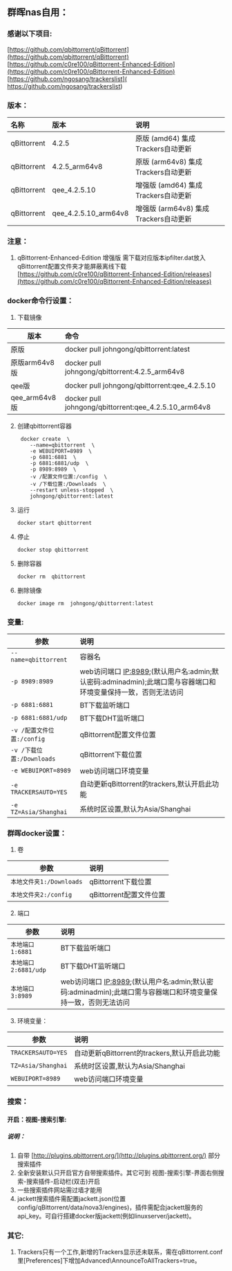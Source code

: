 ## 群晖nas自用：

### 感谢以下项目:
    
[https://github.com/qbittorrent/qBittorrent](https://github.com/qbittorrent/qBittorrent)   
[https://github.com/c0re100/qBittorrent-Enhanced-Edition](https://github.com/c0re100/qBittorrent-Enhanced-Edition)    
[https://github.com/ngosang/trackerslist]( https://github.com/ngosang/trackerslist)

### 版本：
  
|名称|版本|说明|
|:-|:-|:-|
|qBittorrent|4.2.5|原版 (amd64) 集成Trackers自动更新|
|qBittorrent|4.2.5_arm64v8|原版 (arm64v8) 集成Trackers自动更新|
|qBittorrent|qee_4.2.5.10|增强版 (amd64) 集成Trackers自动更新|
|qBittorrent|qee_4.2.5.10_arm64v8|增强版 (arm64v8) 集成Trackers自动更新|

### 注意：

1. qBittorrent-Enhanced-Edition 增强版 需下载对应版本ipfilter.dat放入qBittorrent配置文件夹才能屏蔽离线下载 [https://github.com/c0re100/qBittorrent-Enhanced-Edition/releases](https://github.com/c0re100/qBittorrent-Enhanced-Edition/releases)

### docker命令行设置：

1. 下载镜像

|版本|命令|
|-|:-|
|原版|docker pull johngong/qbittorrent:latest|
|原版arm64v8版|docker pull johngong/qbittorrent:4.2.5_arm64v8|
|qee版|docker pull johngong/qbittorrent:qee_4.2.5.10|
|qee_arm64v8版|docker pull johngong/qbittorrent:qee_4.2.5.10_arm64v8|

2. 创建qbittorrent容器

        docker create  \
           --name=qbittorrent  \
           -e WEBUIPORT=8989  \
           -p 6881:6881  \
           -p 6881:6881/udp  \
           -p 8989:8989  \
           -v /配置文件位置:/config  \
           -v /下载位置:/Downloads  \
           --restart unless-stopped  \
           johngong/qbittorrent:latest


3. 运行

       docker start qbittorrent

4. 停止

       docker stop qbittorrent

5. 删除容器

       docker rm  qbittorrent

6. 删除镜像

       docker image rm  johngong/qbittorrent:latest

### 变量:

|参数|说明|
|-|:-|
| `--name=qbittorrent` |容器名|
| `-p 8989:8989` |web访问端口 [IP:8989](IP:8989);(默认用户名:admin;默认密码:adminadmin);此端口需与容器端口和环境变量保持一致，否则无法访问|
| `-p 6881:6881` |BT下载监听端口|
| `-p 6881:6881/udp` |BT下载DHT监听端口
| `-v /配置文件位置:/config` |qBittorrent配置文件位置|
| `-v /下载位置:/Downloads` |qBittorrent下载位置|
| `-e WEBUIPORT=8989` |web访问端口环境变量|
| `-e TRACKERSAUTO=YES` |自动更新qBittorrent的trackers,默认开启此功能|
| `-e TZ=Asia/Shanghai` |系统时区设置,默认为Asia/Shanghai|

### 群晖docker设置：

1. 卷

|参数|说明|
|-|:-|
| `本地文件夹1:/Downloads` |qBittorrent下载位置|
| `本地文件夹2:/config` |qBittorrent配置文件位置|

2. 端口

|参数|说明|
|-|:-|
| `本地端口1:6881` |BT下载监听端口|
| `本地端口2:6881/udp` |BT下载DHT监听端口|
| `本地端口3:8989` |web访问端口 [IP:8989](IP:8989);(默认用户名:admin;默认密码:adminadmin);此端口需与容器端口和环境变量保持一致，否则无法访问|

3. 环境变量：

|参数|说明|
|-|:-|
| `TRACKERSAUTO=YES` |自动更新qBittorrent的trackers,默认开启此功能|
| `TZ=Asia/Shanghai` |系统时区设置,默认为Asia/Shanghai|
| `WEBUIPORT=8989` |web访问端口环境变量|

### 搜索：

#### 开启：视图-搜索引擎:
##### 说明：

1. 自带 [http://plugins.qbittorrent.org/](http://plugins.qbittorrent.org/) 部分搜索插件
2. 全新安装默认只开启官方自带搜索插件。其它可到 视图-搜索引擎-界面右侧搜索-搜索插件-启动栏(双击)开启
3. 一些搜索插件网站需过墙才能用
4. jackett搜索插件需配置jackett.json(位置config/qBittorrent/data/nova3/engines)，插件需配合jackett服务的api_key。可自行搭建docker版jackett(例如linuxserver/jackett)。

### 其它:

1. Trackers只有一个工作,新增的Trackers显示还未联系，需在qBittorrent.conf里[Preferences]下增加Advanced\AnnounceToAllTrackers=true。
